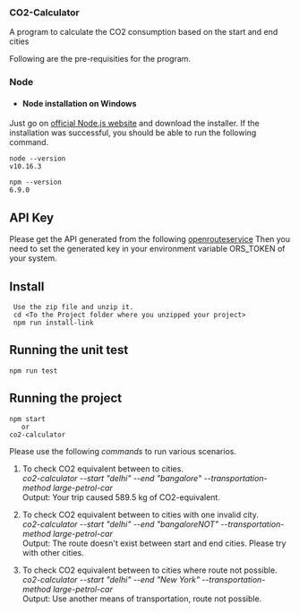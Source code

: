 ### CO2-Calculator
A program to calculate the CO2 consumption based on the start and end cities

Following are the pre-requisities for the program.
### Node
- #### Node installation on Windows

Just go on [official Node.js website](https://nodejs.org/) and download the installer.
If the installation was successful, you should be able to run the following command.

    node --version
    v10.16.3

    npm --version
    6.9.0

## API Key
Please get the API generated from the following [openrouteservice](https://openrouteservice.org/)
Then you need to set the generated key in your environment variable ORS_TOKEN of your system.

## Install

     Use the zip file and unzip it.
     cd <To the Project folder where you unzipped your project>
     npm run install-link

## Running the unit test

    npm run test
    
## Running the project

    npm start
       or
    co2-calculator


Please use the following *commands* to run various scenarios.
1.  To check CO2 equivalent between to cities.\
   *co2-calculator --start "delhi" --end "bangalore" --transportation-method large-petrol-car*\
    Output: Your trip caused 589.5 kg of CO2-equivalent.

2. To check CO2 equivalent between to cities with one invalid city.\
  *co2-calculator --start "delhi" --end "bangaloreNOT" --transportation-method large-petrol-car*\
   Output: The route doesn't exist between start and end cities. Please try with other cities.

3. To check CO2 equivalent between to cities where route not possible.\
  *co2-calculator --start "delhi" --end "New York" --transportation-method large-petrol-car*\
   Output: Use another means of transportation, route not possible.
